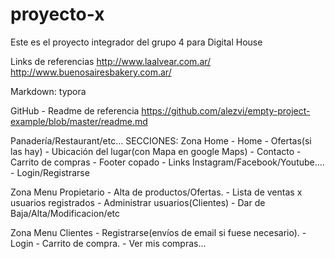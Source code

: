 # proyecto-x
Este es el proyecto integrador del grupo 4 para Digital House

Links de referencias
http://www.laalvear.com.ar/
http://www.buenosairesbakery.com.ar/

Markdown:
typora

GitHub - Readme de referencia
https://github.com/alezvi/empty-project-example/blob/master/readme.md


Panadería/Restaurant/etc…
SECCIONES:
 Zona Home
		-  Home
		- Ofertas(si las hay)
		- Ubicación del lugar(con Mapa en google Maps)
		- Contacto
		- Carrito de compras
		- Footer copado
			- Links Instagram/Facebook/Youtube....
		- Login/Registrarse

Zona Menu Propietario
		- Alta de productos/Ofertas.
		- Lista de ventas x usuarios registrados
		- Administrar usuarios(Clientes)
			- Dar de Baja/Alta/Modificacion/etc

Zona Menu Clientes
		- Registrarse(envíos de email si fuese necesario).
		- Login
		- Carrito de compra.
		- Ver mis compras...

